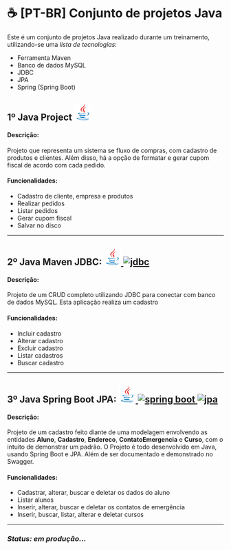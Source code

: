 # ☕ [PT-BR] Conjunto de projetos Java 

Este é um conjunto de projetos Java realizado durante um treinamento, utilizando-se uma *lista de tecnologias*:
- Ferramenta Maven
- Banco de dados MySQL
- JDBC
- JPA
- Spring (Spring Boot)

## 1º Java Project <a href="https://www.java.com" target="_blank"> <img src="https://raw.githubusercontent.com/devicons/devicon/master/icons/java/java-original.svg" alt="java" width="40" height="40"/> </a>
#### Descrição: 
Projeto que representa um sistema se fluxo de compras, com cadastro de produtos e clientes. Além disso, há a opção de formatar e gerar cupom fiscal de acordo com cada pedido.

#### Funcionalidades:
- Cadastro de cliente, empresa e produtos
- Realizar pedidos
- Listar pedidos
- Gerar cupom fiscal
- Salvar no disco
***
## 2º Java Maven JDBC: <a href="https://www.java.com" target="_blank"> <img src="https://raw.githubusercontent.com/devicons/devicon/master/icons/java/java-original.svg" alt="java" width="40" height="40"/> </a>  <a href="https://www.oracle.com/database/technologies/appdev/jdbc.html" target="_blank"> <img src="https://www.oracle.com/a/ocom/img/jdbc.svg" alt="jdbc" width="40" height="40"/> </a>
#### Descrição: 
Projeto de um CRUD completo utilizando JDBC para conectar com banco de dados MySQL. Esta aplicação realiza um cadastro

#### Funcionalidades:
- Incluir cadastro
- Alterar cadastro
- Excluir cadastro
- Listar cadastros
- Buscar cadastro
***
## 3º Java Spring Boot JPA: <a href="https://www.java.com" target="_blank"> <img src="https://raw.githubusercontent.com/devicons/devicon/master/icons/java/java-original.svg" alt="java" width="40" height="40"/> </a>  <a href="https://github.com/devicons/devicon/issues/435" target="_blank"> <img src="https://user-images.githubusercontent.com/33158051/103466606-760a4000-4d14-11eb-9941-2f3d00371471.png" alt="spring boot" width="40" height="40"/> </a> <a href="https://innovativetechin.com/training/courses/160" target="_blank"> <img src="https://innovativetechin.com/Uploads/Images/Description/1586404155desc.png" alt="jpa" width="40" height="40"/> </a>
#### Descrição: 
Projeto de um cadastro feito diante de uma modelagem envolvendo as entidades **Aluno**, **Cadastro**, **Endereco**, **ContatoEmergencia** e **Curso**, com o intuito de demonstrar um padrão. O Projeto é todo desenvolvido em Java, usando Spring Boot e JPA. Além de ser documentado e demonstrado no Swagger.

#### Funcionalidades:
- Cadastrar, alterar, buscar e deletar os dados do aluno
- Listar alunos
- Inserir, alterar, buscar e deletar os contatos de emergência 
- Inserir, buscar, listar, alterar e deletar cursos
***
### *Status: em produção...*
